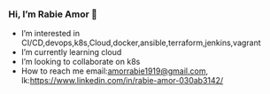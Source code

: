 ### Hi, I’m Rabie Amor 👋


- I’m interested in CI/CD,devops,k8s,Cloud,docker,ansible,terraform,jenkins,vagrant
- I’m currently learning cloud 
- I’m looking to collaborate on k8s
- How to reach me email:amorrabie1919@gmail.com, lk:https://www.linkedin.com/in/rabie-amor-030ab3142/

